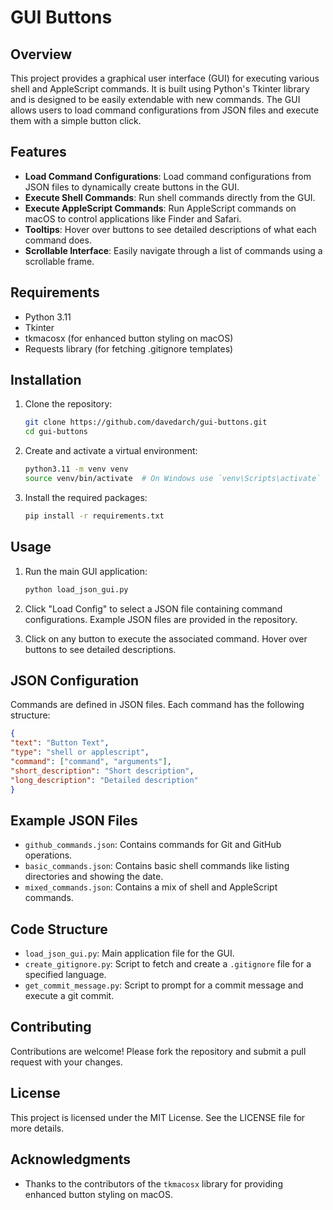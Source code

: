 # GUI Buttons

## Overview

This project provides a graphical user interface (GUI) for executing various shell and AppleScript commands. It is built using Python's Tkinter library and is designed to be easily extendable with new commands. The GUI allows users to load command configurations from JSON files and execute them with a simple button click.

## Features

- **Load Command Configurations**: Load command configurations from JSON files to dynamically create buttons in the GUI.
- **Execute Shell Commands**: Run shell commands directly from the GUI.
- **Execute AppleScript Commands**: Run AppleScript commands on macOS to control applications like Finder and Safari.
- **Tooltips**: Hover over buttons to see detailed descriptions of what each command does.
- **Scrollable Interface**: Easily navigate through a list of commands using a scrollable frame.

## Requirements

- Python 3.11
- Tkinter
- tkmacosx (for enhanced button styling on macOS)
- Requests library (for fetching .gitignore templates)

## Installation

1. Clone the repository:
   ```bash
   git clone https://github.com/davedarch/gui-buttons.git
   cd gui-buttons
   ```

2. Create and activate a virtual environment:
   ```bash
   python3.11 -m venv venv
   source venv/bin/activate  # On Windows use `venv\Scripts\activate`
   ```

3. Install the required packages:
   ```bash
   pip install -r requirements.txt
   ```

## Usage

1. Run the main GUI application:
   ```bash
   python load_json_gui.py
   ```

2. Click "Load Config" to select a JSON file containing command configurations. Example JSON files are provided in the repository.

3. Click on any button to execute the associated command. Hover over buttons to see detailed descriptions.

## JSON Configuration

Commands are defined in JSON files. Each command has the following structure:
  ```json
{
  "text": "Button Text",
  "type": "shell or applescript",
  "command": ["command", "arguments"],
  "short_description": "Short description",
  "long_description": "Detailed description"
}
  ```

## Example JSON Files

- `github_commands.json`: Contains commands for Git and GitHub operations.
- `basic_commands.json`: Contains basic shell commands like listing directories and showing the date.
- `mixed_commands.json`: Contains a mix of shell and AppleScript commands.

## Code Structure

- `load_json_gui.py`: Main application file for the GUI.
- `create_gitignore.py`: Script to fetch and create a `.gitignore` file for a specified language.
- `get_commit_message.py`: Script to prompt for a commit message and execute a git commit.

## Contributing

Contributions are welcome! Please fork the repository and submit a pull request with your changes.

## License

This project is licensed under the MIT License. See the LICENSE file for more details.

## Acknowledgments

- Thanks to the contributors of the `tkmacosx` library for providing enhanced button styling on macOS.
